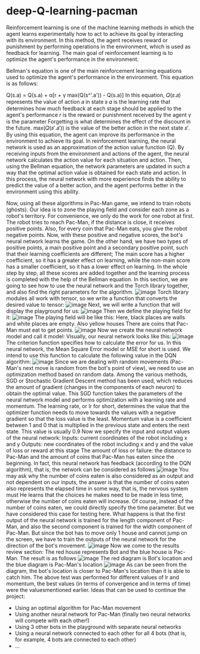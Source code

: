 # deep-Q-learning-pacman
Reinforcement learning is one of the machine learning methods in which the agent learns experimentally how to act to achieve its goal by interacting with its environment. In this method, the agent receives reward or punishment by performing operations in the environment, which is used as feedback for learning. The main goal of reinforcement learning is to optimize the agent's performance in the environment.

Bellman's equation is one of the main reinforcement learning equations used to optimize the agent's performance in the environment. This equation is as follows:

Q(s.a) = Q(s.a) + α[r + γ max(Q(s^'.a')) - Q(s.a)]
In this equation, 𝑄(𝑠.𝑎) represents the value of action 𝑎 in state 𝑠 𝛼 is the learning rate that determines how much feedback at each stage should be applied to the agent's performance 𝑟 is the reward or punishment received by the agent γ is the parameter Forgetting is what determines the effect of the discount in the future. 𝑚𝑎𝑥(𝑄(𝑠′.𝑎′)) is the value of the better action in the next state 𝑠′. By using this equation, the agent can improve its performance in the environment to achieve its goal.
In reinforcement learning, the neural network is used as an approximation of the action value function (Q). By receiving inputs from the environment and actions of the agent, the neural network calculates the action value for each situation and action. Then, using the Bellman equation, the network parameters are updated in such a way that the optimal action value is obtained for each state and action.
In this process, the neural network with more experience finds the ability to predict the value of a better action, and the agent performs better in the environment using this ability.

Now, using all these algorithms in Pac-Man game, we intend to train robots (ghosts).
Our idea is to zone the playing field and consider each zone as a robot's territory. For convenience, we only do the work for one robot at first.
The robot tries to reach Pac-Man, if the distance is close, it receives positive points.
Also, for every coin that Pac-Man eats, you give the robot negative points.
Now, with these positive and negative scores, the bot's neural network learns the game.
On the other hand, we have two types of positive points, a main positive point and a secondary positive point, such that their learning coefficients are different; The main score has a higher coefficient, so it has a greater effect on learning, while the non-main score has a smaller coefficient, so it has a lower effect on learning.
In the whole step by step, all these scores are added together and the learning process is completed with the help of the Bellman equation.
In this section, we are going to see how to use the neural network and the Torch library together, and also find the right parameters for the algorithm.
![image](https://github.com/erfan-golshan/deep-Q-learning-pacman/assets/129675348/803182b2-2fad-4c2a-b0f0-a75024c83a6a)
Torch library modules all work with tensor, so we write a function that converts the desired value to tensor:
![image](https://github.com/erfan-golshan/deep-Q-learning-pacman/assets/129675348/20d794e8-c822-477d-86f1-59e9939e7897)
Next, we will write a function that will display the playground for us:
![image](https://github.com/erfan-golshan/deep-Q-learning-pacman/assets/129675348/9e512e0e-e13f-4d43-a1b1-397f74f20833)
Then we define the playing field for it:
![image](https://github.com/erfan-golshan/deep-Q-learning-pacman/assets/129675348/2650fcd4-e7e9-4f3c-b753-d62805815459)
The playing field will be like this:
Here, black places are walls and white places are empty. Also yellow houses
There are coins that Pac-Man must eat to get points.
![image](https://github.com/erfan-golshan/deep-Q-learning-pacman/assets/129675348/f2acaa8d-dda3-482d-9bcc-47235e542af7)
Now we create the neural network model and call it model:
Visually, our neural network looks like this:
![image](https://github.com/erfan-golshan/deep-Q-learning-pacman/assets/129675348/15842bc9-f8d8-4656-a1d3-fad531827f73)
The criterion function specifies how to calculate the error for us. In this neural network, the Mean Square Error model or MSE for short is used. We intend to use this function to calculate the following value in the DQN algorithm:
![image](https://github.com/erfan-golshan/deep-Q-learning-pacman/assets/129675348/ff4165e6-2b00-4753-8c02-82f4358a160f)
Since we are dealing with random movements (Pac-Man's next move is random from the bot's point of view), we need to use an optimization method based on random data. Among the various methods, SGD or Stochastic Gradient Descent method has been used, which reduces the amount of gradient (changes in the components of each neuron) to obtain the optimal value.
This SGD function takes the parameters of the neural network model and performs optimization with a learning rate and momentum. The learning rate, or lr for short, determines the value that the optimizer function needs to move towards the values ​​with a negative gradient so that the loss value is the least. Momentum value is a coefficient between 1 and 0 that is multiplied in the previous state and enters the next state. This value is usually 0.9
Now we specify the input and output values ​​of the neural network:
Inputs: current coordinates of the robot including x and y
Outputs: new coordinates of the robot including x and y and the value of loss or reward at this stage
The amount of loss or failure: the distance to Pac-Man and the amount of coins that Pac-Man has eaten since the beginning.
In fact, this neural network has feedback (according to the DQN algorithm), that is, the network can be considered as follows
![image](https://github.com/erfan-golshan/deep-Q-learning-pacman/assets/129675348/005aba32-bdc6-478c-91c5-0220ed6a6641)
You may ask why the number of coins eaten is also considered as an output and not dependent on our inputs, the answer is that the number of coins eaten also represents the elapsed time in some way, that is, the nervous system must He learns that the choices he makes need to be made in less time, otherwise the number of coins eaten will increase. Of course, instead of the number of coins eaten, we could directly specify the time parameter. But we have considered this case for testing here.
What happens is that the first output of the neural network is trained for the length component of Pac-Man, and also the second component is trained for the width component of Pac-Man. But since the bot has to move only 1 house and cannot jump on the screen, we have to train the outputs of the neural network for the direction of the bot's movement.
![image](https://github.com/erfan-golshan/deep-Q-learning-pacman/assets/129675348/8bc4127a-2fea-4df3-8765-8d5b5827e01f)
Now we come to the results review section:
The red house represents Bot and the blue house is Pac-Man.
The result is as follows
![image](https://github.com/erfan-golshan/deep-Q-learning-pacman/assets/129675348/3c2e0aa6-3aeb-4a13-9fc7-56e1190e31fe)
The red diagram is Bot's location and the blue diagram is Pac-Man's location
![image](https://github.com/erfan-golshan/deep-Q-learning-pacman/assets/129675348/97c196f5-6cfa-4c70-9a4e-63c5d0bcf803)
As can be seen from the diagram, the bot's location is closer to Pac-Man's location than it is able to catch him.
The above test was performed for different values ​​of lr and momentum, the best values ​​(in terms of convergence and in terms of time) were the values ​​mentioned earlier.
Ideas that can be used to continue the project:
- Using an optimal algorithm for Pac-Man movement
- Using another neural network for Pac-Man (finally two neural networks will compete with each other!)
- Using 3 other bots in the playground with separate neural networks
- Using a neural network connected to each other for all 4 bots (that is, for example, 4 bots are connected to each other)
- ...
